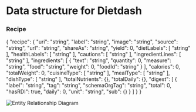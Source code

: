 # Data structure for Dietdash
### Recipe
{
  "recipe": {
    "uri": "string",
    "label": "string",
    "image": "string",
    "source": "string",
    "url": "string",
    "shareAs": "string",
    "yield": 0,
    "dietLabels": [
      "string"
    ],
    "healthLabels": [
      "string"
    ],
    "cautions": [
      "string"
    ],
    "ingredientLines": [
      "string"
    ],
    "ingredients": [
      {
        "text": "string",
        "quantity": 0,
        "measure": "string",
        "food": "string",
        "weight": 0,
        "foodId": "string"
      }
    ],
    "calories": 0,
    "totalWeight": 0,
    "cuisineType": [
      "string"
    ],
    "mealType": [
      "string"
    ],
    "dishType": [
      "string"
    ],
    "totalNutrients": {},
    "totalDaily": {},
    "digest": [
      {
        "label": "string",
        "tag": "string",
        "schemaOrgTag": "string",
        "total": 0,
        "hasRDI": true,
        "daily": 0,
        "unit": "string",
        "sub": {}
      }
    ]
  }
}

![Entity Relationship Diagram](https://github.com/surajjayraman/recipe-app/blob/main/planning/img/recipe-app-Page-1.drawio.png?raw=true)